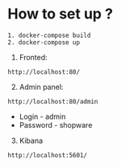 # How to set up ?
```
1. docker-compose build
2. docker-compose up
```

1. Fronted:
```
http://localhost:80/
```

2. Admin panel:
```
http://localhost:80/admin
```
 - Login - admin
 - Password - shopware

3. Kibana
```
http://localhost:5601/
```
